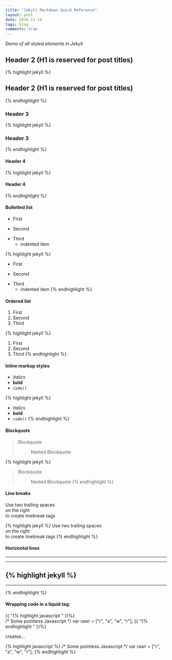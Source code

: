 ```yaml
---
title: "Jekyll Markdown Quick Reference"
layout: post
date: 2018-11-14
tags: blog
comments: true
---
```

*Demo of all styled elements in Jekyll*

## Header 2 (H1 is reserved for post titles)
{% highlight jekyll %}
## Header 2 (H1 is reserved for post titles)
{% endhighlight %}

### Header 3
{% highlight jekyll %}
### Header 3
{% endhighlight %}

#### Header 4
{% highlight jekyll %}
#### Header 4
{% endhighlight %}


#### Bulletted list
* First
- Second
+ Third
  - indented item

{% highlight jekyll %}
* First
- Second
+ Third
  - indented item
{% endhighlight %}

#### Ordered list
1. First
2. Second
3. Third

{% highlight jekyll %}
1. First
2. Second
3. Third
{% endhighlight %}

#### Inline markup styles
- _italics_
- **bold**
- `code()` 

{% highlight jekyll %}
- _italics_
- **bold**
- `code()`
{% endhighlight %}


#### Blockquote

> Blockquote
>> Nested Blockquote 

{% highlight jekyll %}
> Blockquote
>> Nested Blockquote
{% endhighlight %}

#### Line breaks
Use two trailing spaces  
on the right  
to create linebreak tags 

{% highlight jekyll %}
Use two trailing spaces  
on the right  
to create linebreak tags 
{% endhighlight %} 
 
#### Horizontal lines
----
****

{% highlight jekyll %}
----
****
{% endhighlight %}

#### Wrapping code in a liquid tag:

{{ "{% highlight javascript " }}%}  
/* Some pointless Javascript */
var rawr = ["r", "a", "w", "r"];
{{ "{% endhighlight " }}%}  

creates...

{% highlight javascript %}
/* Some pointless Javascript */
var rawr = ["r", "a", "w", "r"];
{% endhighlight %}


